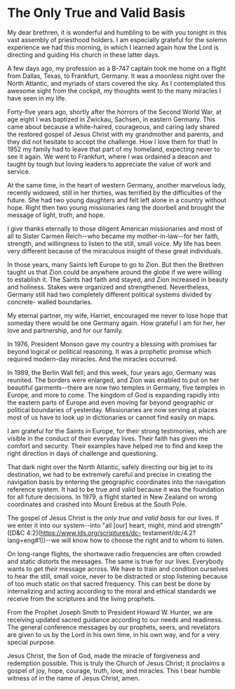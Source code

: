 # The Only True and Valid Basis

My dear brethren, it is wonderful and humbling to be with you tonight in this
vast assembly of priesthood holders. I am especially grateful for the solemn
experience we had this morning, in which I learned again how the Lord is
directing and guiding His church in these latter days.

A few days ago, my profession as a B-747 captain took me home on a flight from
Dallas, Texas, to Frankfurt, Germany. It was a moonless night over the North
Atlantic, and myriads of stars covered the sky. As I contemplated this awesome
sight from the cockpit, my thoughts went to the many miracles I have seen in
my life.

Forty-five years ago, shortly after the horrors of the Second World War, at
age eight I was baptized in Zwickau, Sachsen, in eastern Germany. This came
about because a white-haired, courageous, and caring lady shared the restored
gospel of Jesus Christ with my grandmother and parents, and they did not
hesitate to accept the challenge. How I love them for that! In 1952 my family
had to leave that part of my homeland, expecting never to see it again. We
went to Frankfurt, where I was ordained a deacon and taught by tough but
loving leaders to appreciate the value of work and service.

At the same time, in the heart of western Germany, another marvelous lady,
recently widowed, still in her thirties, was terrified by the difficulties of
the future. She had two young daughters and felt left alone in a country
without hope. Right then two young missionaries rang the doorbell and brought
the message of light, truth, and hope.

I give thanks eternally to those diligent American missionaries and most of
all to Sister Carmen Reich--who became my mother-in-law--for her faith,
strength, and willingness to listen to the still, small voice. My life has
been very different because of the miraculous insight of these great
individuals.

In those years, many Saints left Europe to go to Zion. But then the Brethren
taught us that Zion could be anywhere around the globe if we were willing to
establish it. The Saints had faith and stayed, and Zion increased in beauty
and holiness. Stakes were organized and strengthened. Nevertheless, Germany
still had two completely different political systems divided by concrete-
walled boundaries.

My eternal partner, my wife, Harriet, encouraged me never to lose hope that
someday there would be one Germany again. How grateful I am for her, her love
and partnership, and for our family.

In 1976, President Monson gave my country a blessing with promises far beyond
logical or political reasoning. It was a prophetic promise which required
modern-day miracles. And the miracles occurred.

In 1989, the Berlin Wall fell; and this week, four years ago, Germany was
reunited. The borders were enlarged, and Zion was enabled to put on her
beautiful garments--there are now two temples in Germany, five temples in
Europe, and more to come. The kingdom of God is expanding rapidly into the
eastern parts of Europe and even moving far beyond geographic or political
boundaries of yesterday. Missionaries are now serving at places most of us
have to look up in dictionaries or cannot find easily on maps.

I am grateful for the Saints in Europe, for their strong testimonies, which
are visible in the conduct of their everyday lives. Their faith has given me
comfort and security. Their examples have helped me to find and keep the right
direction in days of challenge and questioning.

That dark night over the North Atlantic, safely directing our big jet to its
destination, we had to be extremely careful and precise in creating the
navigation basis by entering the geographic coordinates into the navigation
reference system. It had to be true and valid because it was the foundation
for all future decisions. In 1979, a flight started in New Zealand on wrong
coordinates and crashed into Mount Erebus at the South Pole.

The gospel of Jesus Christ is the _only true and valid basis_ for our lives.
If we enter it into our system--into "all [our] heart, might, mind and
strength" ([D&amp;C 4:2](https://www.lds.org/scriptures/dc-
testament/dc/4.2?lang=eng#1))--we will know how to choose the right and to
whom to listen.

On long-range flights, the shortwave radio frequencies are often crowded and
static distorts the messages. The same is true for our lives. Everybody wants
to get _their_ message across. We have to train and condition ourselves to
hear the still, small voice, never to be distracted or stop listening because
of too much static on that sacred frequency. This can best be done by
internalizing and acting according to the moral and ethical standards we
receive from the scriptures and the living prophets.

From the Prophet Joseph Smith to President Howard W. Hunter, we are receiving
updated sacred guidance according to our needs and readiness. The general
conference messages by our prophets, seers, and revelators are given to us by
the Lord in his own time, in his own way, and for a very special purpose.

Jesus Christ, the Son of God, made the miracle of forgiveness and redemption
possible. This is truly the Church of Jesus Christ; it proclaims a gospel of
joy, hope, courage, truth, love, and miracles. This I bear humble witness of
in the name of Jesus Christ, amen.

